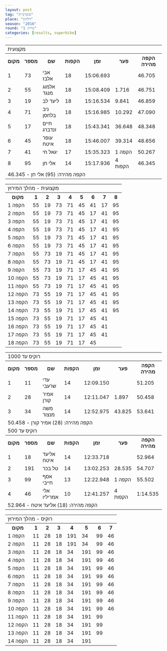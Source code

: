 ```yaml
---
layout: post
tag: "סופרבייק"
place: "דלתון"
season: "2016"
round: "מרוץ 1"
categories: [results, superbike]
---
```


<table class="line_color">
<tr>
    <td colspan="99" class="title_font">מקצועית</td>
</tr>
<tr class="rnkh_bkcolor">
    <th class="rnkh_font">מקום</th>
    <th class="rnkh_font">מספר</th>
    <th class="rnkh_font">שם</th>
    <th class="rnkh_font">הקפות</th>
    <th class="rnkh_font">זמן</th>
    <th class="rnkh_font">פער</th>
    <th class="rnkh_font">הקפה מהירה</th>
</tr>
<tr class="rnk_bkcolor">
    <td class="rnk_font">1</td>
    <td class="rnk_font">73</td>
    <td class="rnk_font">אבי אלבז</td>
    <td class="rnk_font">18</td>
    <td class="rnk_font">15:06.693</td>
    <td class="rnk_font"></td>
    <td class="rnk_font">46.705</td>
</tr>
<tr class="rnk_bkcolor">
    <td class="rnk_font">2</td>
    <td class="rnk_font">55</td>
    <td class="rnk_font">אלמוג מנגד</td>
    <td class="rnk_font">18</td>
    <td class="rnk_font">15:08.409</td>
    <td class="rnk_font">1.716</td>
    <td class="rnk_font">46.751</td>
</tr>
<tr class="rnk_bkcolor">
    <td class="rnk_font">3</td>
    <td class="rnk_font">19</td>
    <td class="rnk_font">ליעד לב</td>
    <td class="rnk_font">18</td>
    <td class="rnk_font">15:16.534</td>
    <td class="rnk_font">9.841</td>
    <td class="rnk_font">46.859</td>
</tr>
<tr class="rnk_bkcolor">
    <td class="rnk_font">4</td>
    <td class="rnk_font">71</td>
    <td class="rnk_font">ניב בלחסן</td>
    <td class="rnk_font">18</td>
    <td class="rnk_font">15:16.985</td>
    <td class="rnk_font">10.292</td>
    <td class="rnk_font">47.090</td>
</tr>
<tr class="rnk_bkcolor">
    <td class="rnk_font">5</td>
    <td class="rnk_font">17</td>
    <td class="rnk_font">חיים זנדברג</td>
    <td class="rnk_font">18</td>
    <td class="rnk_font">15:43.341</td>
    <td class="rnk_font">36.648</td>
    <td class="rnk_font">48.348</td>
</tr>
<tr class="rnk_bkcolor">
    <td class="rnk_font">6</td>
    <td class="rnk_font">45</td>
    <td class="rnk_font">עופר איטח</td>
    <td class="rnk_font">18</td>
    <td class="rnk_font">15:46.007</td>
    <td class="rnk_font">39.314</td>
    <td class="rnk_font">48.656</td>
</tr>
<tr class="rnk_bkcolor">
    <td class="rnk_font">7</td>
    <td class="rnk_font">41</td>
    <td class="rnk_font">יגאל חי</td>
    <td class="rnk_font">17</td>
    <td class="rnk_font">15:35.323</td>
    <td class="rnk_font">1 הקפה</td>
    <td class="rnk_font">50.267</td>
</tr>
<tr class="rnk_bkcolor">
    <td class="rnk_font">8</td>
    <td class="rnk_font">95</td>
    <td class="rnk_font">אלי חן</td>
    <td class="rnk_font">14</td>
    <td class="rnk_font">15:17.936</td>
    <td class="rnk_font">4 הקפות</td>
    <td class="rnk_font">46.345</td>
</tr>
<tr>
    <td colspan="99" class="comment_font">הקפה מהירה: (95) אלי חן - 46.345</td>
</tr>
</table>

<table class="line_color no_num_color">
<tr>
    <td colspan="99" class="title_font">מקצועית - מהלך המירוץ</td>
</tr>
<tr class="rnkh_bkcolor">
    <th class="rnkh_font">מקום</th>
    <th class="rnkh_font">1</th>
    <th class="rnkh_font">2</th>
    <th class="rnkh_font">3</th>
    <th class="rnkh_font">4</th>
    <th class="rnkh_font">5</th>
    <th class="rnkh_font">6</th>
    <th class="rnkh_font">7</th>
    <th class="rnkh_font">8</th>
</tr>
<tr class="rnk_bkcolor">
    <td class="rnk_font">הקפה 1</td>
    <td class="rnk_font">55</td>
    <td class="rnk_font">19</td>
    <td class="rnk_font">73</td>
    <td class="rnk_font">71</td>
    <td class="rnk_font">45</td>
    <td class="rnk_font">41</td>
    <td class="rnk_font">17</td>
    <td class="rnk_font">95</td>
</tr>
<tr class="rnk_bkcolor">
    <td class="rnk_font">הקפה 2</td>
    <td class="rnk_font">55</td>
    <td class="rnk_font">19</td>
    <td class="rnk_font">73</td>
    <td class="rnk_font">71</td>
    <td class="rnk_font">45</td>
    <td class="rnk_font">17</td>
    <td class="rnk_font">41</td>
    <td class="rnk_font">95</td>
</tr>
<tr class="rnk_bkcolor">
    <td class="rnk_font">הקפה 3</td>
    <td class="rnk_font">55</td>
    <td class="rnk_font">19</td>
    <td class="rnk_font">73</td>
    <td class="rnk_font">71</td>
    <td class="rnk_font">45</td>
    <td class="rnk_font">17</td>
    <td class="rnk_font">41</td>
    <td class="rnk_font">95</td>
</tr>
<tr class="rnk_bkcolor">
    <td class="rnk_font">הקפה 4</td>
    <td class="rnk_font">55</td>
    <td class="rnk_font">19</td>
    <td class="rnk_font">73</td>
    <td class="rnk_font">71</td>
    <td class="rnk_font">45</td>
    <td class="rnk_font">17</td>
    <td class="rnk_font">41</td>
    <td class="rnk_font">95</td>
</tr>
<tr class="rnk_bkcolor">
    <td class="rnk_font">הקפה 5</td>
    <td class="rnk_font">55</td>
    <td class="rnk_font">19</td>
    <td class="rnk_font">73</td>
    <td class="rnk_font">71</td>
    <td class="rnk_font">45</td>
    <td class="rnk_font">17</td>
    <td class="rnk_font">41</td>
    <td class="rnk_font">95</td>
</tr>
<tr class="rnk_bkcolor">
    <td class="rnk_font">הקפה 6</td>
    <td class="rnk_font">55</td>
    <td class="rnk_font">19</td>
    <td class="rnk_font">73</td>
    <td class="rnk_font">71</td>
    <td class="rnk_font">45</td>
    <td class="rnk_font">17</td>
    <td class="rnk_font">41</td>
    <td class="rnk_font">95</td>
</tr>
<tr class="rnk_bkcolor">
    <td class="rnk_font">הקפה 7</td>
    <td class="rnk_font">55</td>
    <td class="rnk_font">73</td>
    <td class="rnk_font">19</td>
    <td class="rnk_font">71</td>
    <td class="rnk_font">45</td>
    <td class="rnk_font">17</td>
    <td class="rnk_font">41</td>
    <td class="rnk_font">95</td>
</tr>
<tr class="rnk_bkcolor">
    <td class="rnk_font">הקפה 8</td>
    <td class="rnk_font">55</td>
    <td class="rnk_font">73</td>
    <td class="rnk_font">19</td>
    <td class="rnk_font">71</td>
    <td class="rnk_font">45</td>
    <td class="rnk_font">17</td>
    <td class="rnk_font">41</td>
    <td class="rnk_font">95</td>
</tr>
<tr class="rnk_bkcolor">
    <td class="rnk_font">הקפה 9</td>
    <td class="rnk_font">55</td>
    <td class="rnk_font">73</td>
    <td class="rnk_font">19</td>
    <td class="rnk_font">71</td>
    <td class="rnk_font">17</td>
    <td class="rnk_font">45</td>
    <td class="rnk_font">41</td>
    <td class="rnk_font">95</td>
</tr>
<tr class="rnk_bkcolor">
    <td class="rnk_font">הקפה 10</td>
    <td class="rnk_font">55</td>
    <td class="rnk_font">73</td>
    <td class="rnk_font">19</td>
    <td class="rnk_font">71</td>
    <td class="rnk_font">17</td>
    <td class="rnk_font">45</td>
    <td class="rnk_font">41</td>
    <td class="rnk_font">95</td>
</tr>
<tr class="rnk_bkcolor">
    <td class="rnk_font">הקפה 11</td>
    <td class="rnk_font">55</td>
    <td class="rnk_font">73</td>
    <td class="rnk_font">19</td>
    <td class="rnk_font">71</td>
    <td class="rnk_font">17</td>
    <td class="rnk_font">45</td>
    <td class="rnk_font">41</td>
    <td class="rnk_font">95</td>
</tr>
<tr class="rnk_bkcolor">
    <td class="rnk_font">הקפה 12</td>
    <td class="rnk_font">73</td>
    <td class="rnk_font">55</td>
    <td class="rnk_font">19</td>
    <td class="rnk_font">71</td>
    <td class="rnk_font">17</td>
    <td class="rnk_font">45</td>
    <td class="rnk_font">41</td>
    <td class="rnk_font">95</td>
</tr>
<tr class="rnk_bkcolor">
    <td class="rnk_font">הקפה 13</td>
    <td class="rnk_font">73</td>
    <td class="rnk_font">55</td>
    <td class="rnk_font">19</td>
    <td class="rnk_font">71</td>
    <td class="rnk_font">17</td>
    <td class="rnk_font">45</td>
    <td class="rnk_font">41</td>
    <td class="rnk_font">95</td>
</tr>
<tr class="rnk_bkcolor">
    <td class="rnk_font">הקפה 14</td>
    <td class="rnk_font">73</td>
    <td class="rnk_font">55</td>
    <td class="rnk_font">19</td>
    <td class="rnk_font">71</td>
    <td class="rnk_font">17</td>
    <td class="rnk_font">45</td>
    <td class="rnk_font">41</td>
    <td class="rnk_font">95</td>
</tr>
<tr class="rnk_bkcolor">
    <td class="rnk_font">הקפה 15</td>
    <td class="rnk_font">73</td>
    <td class="rnk_font">55</td>
    <td class="rnk_font">19</td>
    <td class="rnk_font">71</td>
    <td class="rnk_font">17</td>
    <td class="rnk_font">45</td>
    <td class="rnk_font">41</td>
    <td class="rnk_font"></td>
</tr>
<tr class="rnk_bkcolor">
    <td class="rnk_font">הקפה 16</td>
    <td class="rnk_font">73</td>
    <td class="rnk_font">55</td>
    <td class="rnk_font">19</td>
    <td class="rnk_font">71</td>
    <td class="rnk_font">17</td>
    <td class="rnk_font">45</td>
    <td class="rnk_font">41</td>
    <td class="rnk_font"></td>
</tr>
<tr class="rnk_bkcolor">
    <td class="rnk_font">הקפה 17</td>
    <td class="rnk_font">73</td>
    <td class="rnk_font">55</td>
    <td class="rnk_font">19</td>
    <td class="rnk_font">71</td>
    <td class="rnk_font">17</td>
    <td class="rnk_font">45</td>
    <td class="rnk_font">41</td>
    <td class="rnk_font"></td>
</tr>
<tr class="rnk_bkcolor">
    <td class="rnk_font">הקפה 18</td>
    <td class="rnk_font">73</td>
    <td class="rnk_font">55</td>
    <td class="rnk_font">19</td>
    <td class="rnk_font">71</td>
    <td class="rnk_font">17</td>
    <td class="rnk_font">45</td>
    <td class="rnk_font"></td>
    <td class="rnk_font"></td>
</tr>
</table>

<table class="line_color">
<tr>
    <td colspan="99" class="title_font">רוקיס עד 1000</td>
</tr>
<tr class="rnkh_bkcolor">
    <th class="rnkh_font">מקום</th>
    <th class="rnkh_font">מספר</th>
    <th class="rnkh_font">שם</th>
    <th class="rnkh_font">הקפות</th>
    <th class="rnkh_font">זמן</th>
    <th class="rnkh_font">פער</th>
    <th class="rnkh_font">הקפה מהירה</th>
</tr>
<tr class="rnk_bkcolor">
    <td class="rnk_font">1</td>
    <td class="rnk_font">11</td>
    <td class="rnk_font">עדי שרעבי</td>
    <td class="rnk_font">14</td>
    <td class="rnk_font">12:09.150</td>
    <td class="rnk_font"></td>
    <td class="rnk_font">51.205</td>
</tr>
<tr class="rnk_bkcolor">
    <td class="rnk_font">2</td>
    <td class="rnk_font">28</td>
    <td class="rnk_font">אמיר קורן</td>
    <td class="rnk_font">14</td>
    <td class="rnk_font">12:11.047</td>
    <td class="rnk_font">1.897</td>
    <td class="rnk_font">50.458</td>
</tr>
<tr class="rnk_bkcolor">
    <td class="rnk_font">3</td>
    <td class="rnk_font">34</td>
    <td class="rnk_font">משה מנצור</td>
    <td class="rnk_font">14</td>
    <td class="rnk_font">12:52.975</td>
    <td class="rnk_font">43.825</td>
    <td class="rnk_font">53.641</td>
</tr>
<tr>
    <td colspan="99" class="comment_font">הקפה מהירה: (28) אמיר קורן - 50.458</td>
</tr>
<tr>
    <td colspan="99" class="title_font">רוקיס עד 500</td>
</tr>
<tr class="rnkh_bkcolor">
    <th class="rnkh_font">מקום</th>
    <th class="rnkh_font">מספר</th>
    <th class="rnkh_font">שם</th>
    <th class="rnkh_font">הקפות</th>
    <th class="rnkh_font">זמן</th>
    <th class="rnkh_font">פער</th>
    <th class="rnkh_font">הקפה מהירה</th>
</tr>
<tr class="rnk_bkcolor">
    <td class="rnk_font">1</td>
    <td class="rnk_font">18</td>
    <td class="rnk_font">אליעד איטח</td>
    <td class="rnk_font">14</td>
    <td class="rnk_font">12:33.718</td>
    <td class="rnk_font"></td>
    <td class="rnk_font">52.964</td>
</tr>
<tr class="rnk_bkcolor">
    <td class="rnk_font">2</td>
    <td class="rnk_font">191</td>
    <td class="rnk_font">טל בכר</td>
    <td class="rnk_font">14</td>
    <td class="rnk_font">13:02.253</td>
    <td class="rnk_font">28.535</td>
    <td class="rnk_font">54.707</td>
</tr>
<tr class="rnk_bkcolor">
    <td class="rnk_font">3</td>
    <td class="rnk_font">99</td>
    <td class="rnk_font">אסף חייבי</td>
    <td class="rnk_font">13</td>
    <td class="rnk_font">12:22.948</td>
    <td class="rnk_font">1 הקפה</td>
    <td class="rnk_font">55.502</td>
</tr>
<tr class="rnk_bkcolor">
    <td class="rnk_font">4</td>
    <td class="rnk_font">46</td>
    <td class="rnk_font">אלי אמריליו</td>
    <td class="rnk_font">10</td>
    <td class="rnk_font">12:41.257</td>
    <td class="rnk_font">4 הקפות</td>
    <td class="rnk_font">1:14.535</td>
</tr>
<tr>
    <td colspan="99" class="comment_font">הקפה מהירה: (18) אליעד איטח - 52.964</td>
</tr>
</table>

<table class="line_color no_num_color">
<tr>
    <td colspan="99" class="title_font">רוקיס - מהלך המירוץ</td>
</tr>
<tr class="rnkh_bkcolor">
    <th class="rnkh_font">מקום</th>
    <th class="rnkh_font">1</th>
    <th class="rnkh_font">2</th>
    <th class="rnkh_font">3</th>
    <th class="rnkh_font">4</th>
    <th class="rnkh_font">5</th>
    <th class="rnkh_font">6</th>
    <th class="rnkh_font">7</th>
</tr>
<tr class="rnk_bkcolor">
    <td class="rnk_font">הקפה 1</td>
    <td class="rnk_font">11</td>
    <td class="rnk_font">28</td>
    <td class="rnk_font">18</td>
    <td class="rnk_font">191</td>
    <td class="rnk_font">34</td>
    <td class="rnk_font">99</td>
    <td class="rnk_font">46</td>
</tr>
<tr class="rnk_bkcolor">
    <td class="rnk_font">הקפה 2</td>
    <td class="rnk_font">11</td>
    <td class="rnk_font">28</td>
    <td class="rnk_font">18</td>
    <td class="rnk_font">191</td>
    <td class="rnk_font">34</td>
    <td class="rnk_font">99</td>
    <td class="rnk_font">46</td>
</tr>
<tr class="rnk_bkcolor">
    <td class="rnk_font">הקפה 3</td>
    <td class="rnk_font">11</td>
    <td class="rnk_font">28</td>
    <td class="rnk_font">18</td>
    <td class="rnk_font">34</td>
    <td class="rnk_font">191</td>
    <td class="rnk_font">99</td>
    <td class="rnk_font">46</td>
</tr>
<tr class="rnk_bkcolor">
    <td class="rnk_font">הקפה 4</td>
    <td class="rnk_font">11</td>
    <td class="rnk_font">28</td>
    <td class="rnk_font">18</td>
    <td class="rnk_font">34</td>
    <td class="rnk_font">191</td>
    <td class="rnk_font">99</td>
    <td class="rnk_font">46</td>
</tr>
<tr class="rnk_bkcolor">
    <td class="rnk_font">הקפה 5</td>
    <td class="rnk_font">11</td>
    <td class="rnk_font">28</td>
    <td class="rnk_font">18</td>
    <td class="rnk_font">34</td>
    <td class="rnk_font">191</td>
    <td class="rnk_font">99</td>
    <td class="rnk_font">46</td>
</tr>
<tr class="rnk_bkcolor">
    <td class="rnk_font">הקפה 6</td>
    <td class="rnk_font">11</td>
    <td class="rnk_font">28</td>
    <td class="rnk_font">18</td>
    <td class="rnk_font">34</td>
    <td class="rnk_font">191</td>
    <td class="rnk_font">99</td>
    <td class="rnk_font">46</td>
</tr>
<tr class="rnk_bkcolor">
    <td class="rnk_font">הקפה 7</td>
    <td class="rnk_font">11</td>
    <td class="rnk_font">28</td>
    <td class="rnk_font">18</td>
    <td class="rnk_font">34</td>
    <td class="rnk_font">191</td>
    <td class="rnk_font">99</td>
    <td class="rnk_font">46</td>
</tr>
<tr class="rnk_bkcolor">
    <td class="rnk_font">הקפה 8</td>
    <td class="rnk_font">11</td>
    <td class="rnk_font">28</td>
    <td class="rnk_font">18</td>
    <td class="rnk_font">34</td>
    <td class="rnk_font">191</td>
    <td class="rnk_font">99</td>
    <td class="rnk_font">46</td>
</tr>
<tr class="rnk_bkcolor">
    <td class="rnk_font">הקפה 9</td>
    <td class="rnk_font">11</td>
    <td class="rnk_font">28</td>
    <td class="rnk_font">18</td>
    <td class="rnk_font">34</td>
    <td class="rnk_font">191</td>
    <td class="rnk_font">99</td>
    <td class="rnk_font">46</td>
</tr>
<tr class="rnk_bkcolor">
    <td class="rnk_font">הקפה 10</td>
    <td class="rnk_font">11</td>
    <td class="rnk_font">28</td>
    <td class="rnk_font">18</td>
    <td class="rnk_font">34</td>
    <td class="rnk_font">191</td>
    <td class="rnk_font">99</td>
    <td class="rnk_font">46</td>
</tr>
<tr class="rnk_bkcolor">
    <td class="rnk_font">הקפה 11</td>
    <td class="rnk_font">11</td>
    <td class="rnk_font">28</td>
    <td class="rnk_font">18</td>
    <td class="rnk_font">34</td>
    <td class="rnk_font">191</td>
    <td class="rnk_font">99</td>
    <td class="rnk_font"></td>
</tr>
<tr class="rnk_bkcolor">
    <td class="rnk_font">הקפה 12</td>
    <td class="rnk_font">11</td>
    <td class="rnk_font">28</td>
    <td class="rnk_font">18</td>
    <td class="rnk_font">34</td>
    <td class="rnk_font">191</td>
    <td class="rnk_font">99</td>
    <td class="rnk_font"></td>
</tr>
<tr class="rnk_bkcolor">
    <td class="rnk_font">הקפה 13</td>
    <td class="rnk_font">11</td>
    <td class="rnk_font">28</td>
    <td class="rnk_font">18</td>
    <td class="rnk_font">34</td>
    <td class="rnk_font">191</td>
    <td class="rnk_font">99</td>
    <td class="rnk_font"></td>
</tr>
<tr class="rnk_bkcolor">
    <td class="rnk_font">הקפה 14</td>
    <td class="rnk_font">11</td>
    <td class="rnk_font">28</td>
    <td class="rnk_font">18</td>
    <td class="rnk_font">34</td>
    <td class="rnk_font">191</td>
    <td class="rnk_font"></td>
    <td class="rnk_font"></td>
</tr>
</table>
